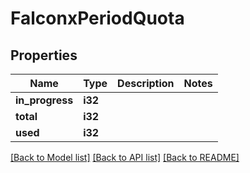 # FalconxPeriodQuota

## Properties

Name | Type | Description | Notes
------------ | ------------- | ------------- | -------------
**in_progress** | **i32** |  |
**total** | **i32** |  |
**used** | **i32** |  |

[[Back to Model list]](./README.md#documentation-for-models) [[Back to API list]](./README.md#documentation-for-api-endpoints) [[Back to README]](../README.md)
